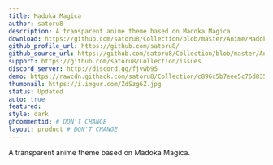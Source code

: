 ```yaml
---
title: Madoka Magica
author: satoru8
description: A transparent anime theme based on Madoka Magica.
download: https://github.com/satoru8/Collection/blob/master/Anime/Madoka.theme.css
github_profile_url: https://github.com/satoru8/
github_source_url: https://github.com/satoru8/Collection/blob/master/Anime/Madoka.theme.css
support: https://github.com/satoru8/Collection/issues
discord_server: http://discord.gg/fjvwb95
demo: https://rawcdn.githack.com/satoru8/Collection/c896c5b7eee5c76d835310ac748f2deb751e52af/Anime/Madoka.theme.css
thumbnail: https://i.imgur.com/ZdSzg6Z.jpg
status: Updated
auto: true
featured: 
style: dark
ghcommentid: # DON'T CHANGE
layout: product # DON'T CHANGE
---
```

A transparent anime theme based on Madoka Magica.